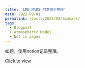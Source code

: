 ```yaml
---
title: 'LMD MARS PCM相关整理'
date: 2022-09-01
permalink: /posts/2022/09/lmdmars/
tags:
  - Blogpost
  - Atmospheric Model
  - Not in pages
---
```


如题，使用notion记录整理。

[Click to view](https://vortexer.notion.site/LMDZ-MARS-fac926c6cd484f6185fb1233a9b31a2d)
